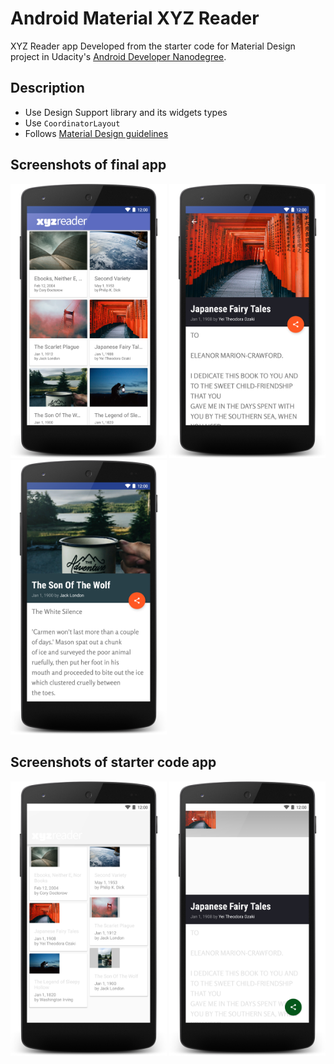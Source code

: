 # Android Material XYZ Reader
XYZ Reader app Developed from the starter code for Material Design project in Udacity's [Android Developer Nanodegree](https://www.udacity.com/course/android-developer-nanodegree-by-google--nd801). 

## Description
- Use Design Support library and its widgets types
- Use `CoordinatorLayout`
- Follows <a href="https://material.io/guidelines/" target="_blank">Material Design guidelines</a>

## Screenshots of final app
<img src="https://raw.githubusercontent.com/laramartin/android_material_reader/master/XYZReader/art/device-2017-06-26-222347.png" width="250"/> <img src="https://raw.githubusercontent.com/laramartin/android_material_reader/master/XYZReader/art/device-2017-06-26-222417.png" width="250"/> <img src="https://raw.githubusercontent.com/laramartin/android_material_reader/master/XYZReader/art/device-2017-06-26-222511.png" width="250"/>

## Screenshots of starter code app
<img src="https://raw.githubusercontent.com/laramartin/android_material_reader/master/XYZReader/art/starter_code.png" width="250"/> <img src="https://raw.githubusercontent.com/laramartin/android_material_reader/master/XYZReader/art/starter_code2.png" width="250"/>
